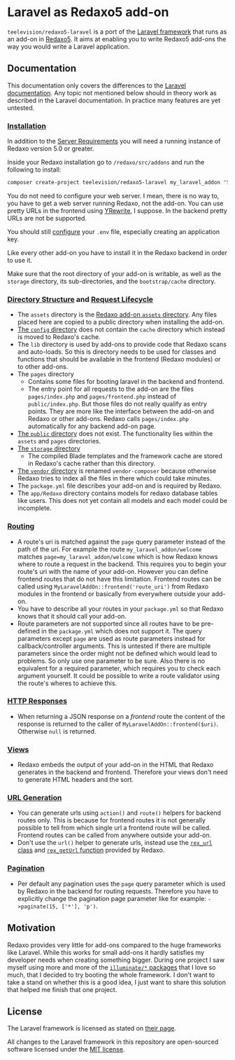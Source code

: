 # Laravel as Redaxo5 add-on

`teelevision/redaxo5-laravel` is a port of the [Laravel framework](https://github.com/laravel/laravel) that runs as an add-on in [Redaxo5](https://github.com/redaxo/redaxo). It aims at enabling you to write Redaxo5 add-ons the way you would write a Laravel application. 

## Documentation

This documentation only covers the differences to the [Laravel documentation](https://laravel.com/docs/5.7). Any topic not mentioned below should in theory work as described in the Laravel documentation. In practice many features are yet untested.

### [Installation](https://laravel.com/docs/5.7/installation)

In addition to the [Server Requirements](https://laravel.com/docs/5.7/installation#server-requirements) you will need a running instance of Redaxo version 5.0 or greater.

Inside your Redaxo installation go to `/redaxo/src/addons` and run the following to install:
```bash
composer create-project teelevision/redaxo5-laravel my_laravel_addon "5.7.*"
```

You do not need to configure your web server. I mean, there is no way to, you have to get a web server running Redaxo, not the add-on. You can use pretty URLs in the frontend using [YRewrite](https://github.com/yakamara/redaxo_yrewrite), I suppose. In the backend pretty URLs are not be supported.

You should still [configure](https://laravel.com/docs/5.7/installation#configuration) your `.env` file, especially creating an application key.

Like every other add-on you have to install it in the Redaxo backend in order to use it.

Make sure that the root directory of your add-on is writable, as well as the `storage` directory, its sub-directories, and the `bootstrap/cache` directory.

### [Directory Structure](https://laravel.com/docs/5.7/structure) and [Request Lifecycle](https://laravel.com/docs/5.7/lifecycle)

* The `assets` directory is the [Redaxo add-on `assets` directory](https://redaxo.org/doku/master/addon-assets). Any files placed here are copied to a public directory when installing the add-on.
* [The `config` directory](https://laravel.com/docs/5.7/structure#the-config-directory) does not contain the `cache` directory which instead is moved to Redaxo's cache.
* The `lib` directory is used by add-ons to provide code that Redaxo scans and auto-loads. So this is directory needs to be used for classes and functions that should be available in the frontend (Redaxo modules) or to other add-ons.
* The `pages` directory
  * Contains some files for booting laravel in the backend and frontend.
  * The entry point for all requests to the add-on are the files `pages/index.php` and `pages/frontend.php` instead of `public/index.php`. But those files do not really qualify as entry points. They are more like the interface between the add-on and Redaxo or other add-ons. Redaxo calls `pages/index.php` automatically for any backend add-on page.
* [The `public` directory](https://laravel.com/docs/5.7/structure#the-public-directory) does not exist. The functionality lies within the `assets` and `pages` directories.
* [The `storage` directory](https://laravel.com/docs/5.7/structure#the-storage-directory)
  * The compiled Blade templates and the framework cache are stored in Redaxo's cache rather than this directory.
* [The `vendor` directory](https://laravel.com/docs/5.7/structure#the-vendor-directory) is renamed `vendor-composer` because otherwise Redaxo tries to index all the files in there which could take minutes.
* The `package.yml` file describes your add-on and is required by Redaxo.
* The `app/Redaxo` directory contains models for redaxo database tables like users. This does not yet contain all models and each model could be incomplete.

### [Routing](https://laravel.com/docs/5.7/routing)

* A route's uri is matched against the `page` query parameter instead of the path of the uri. For example the route `my_laravel_addon/welcome` matches `page=my_laravel_addon/welcome` which is how Redaxo knows where to route a request in the backend. This requires you to begin your route's uri with the name of your add-on. However you can define frontend routes that do not have this limitation. Frontend routes can be called using `MyLaravelAddOn::frontend('route_uri')` from Redaxo modules in the frontend or basically from everywhere outside your add-on.
* You have to describe all your routes in your `package.yml` so that Redaxo knows that it should call your add-on.
* Route parameters are not supported since all routes have to be pre-defined in the `package.yml` which does not support it. The query parameters except `page` are used as route parameters instead for callback/controller arguments. This is untested if there are multiple parameters since the order might not be defined which would lead to problems. So only use one parameter to be sure. Also there is no equivalent for a required parameter, which requires you to check each argument yourself. It could be possible to write a route validator using the route's wheres to achieve this.

### [HTTP Responses](https://laravel.com/docs/5.7/responses)

* When returning a JSON response on a *frontend* route the content of the response is returned to the caller of `MyLaravelAddOn::frontend($uri)`. Otherwise `null` is returned.

### [Views](https://laravel.com/docs/5.7/views)

* Redaxo embeds the output of your add-on in the HTML that Redaxo generates in the backend and frontend. Therefore your views don't need to generate HTML headers and the sort.

### [URL Generation](https://laravel.com/docs/5.7/urls)

* You can generate urls using `action()` and `route()` helpers for backend routes only. This is because for frontend routes it is not generally possible to tell from which single url a frontend route will be called. Frontend routes can be called from anywhere outside your add-on.
* Don't use the `url()` helper to generate urls, instead use the [`rex_url` class](https://redaxo.org/doku/master/pfade) and [`rex_getUrl` function](https://redaxo.org/doku/master/service-urls) provided by Redaxo.

### [Pagination](https://laravel.com/docs/5.7/pagination)

* Per default any pagination uses the `page` query parameter which is used by Redaxo in the backend for routing requests. Therefore you have to explicitly change the pagination page parameter like for example: `->paginate(15, ['*'], 'p')`.

## Motivation

Redaxo provides very little for add-ons compared to the huge frameworks like Laravel. While this works for small add-ons it hardly satisfies my developer needs when creating something bigger. During one project I saw myself using more and more of the [`illuminate/*` packages](https://github.com/illuminate) that I love so much, that I decided to try booting the whole framework. I don't want to take a stand on whether this is a good idea, I just want to share this solution that helped me finish that one project.

## License

The Laravel framework is licensed as stated on [their page](https://github.com/laravel/laravel).

All changes to the Laravel framework in this repository are open-sourced software licensed under the [MIT license](https://opensource.org/licenses/MIT).
